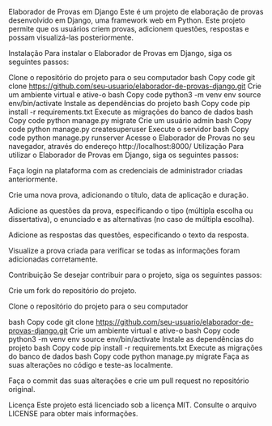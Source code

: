 Elaborador de Provas em Django
Este é um projeto de elaboração de provas desenvolvido em Django, uma framework web em Python. Este projeto permite que os usuários criem provas, adicionem questões, respostas e possam visualizá-las posteriormente.

Instalação
Para instalar o Elaborador de Provas em Django, siga os seguintes passos:

Clone o repositório do projeto para o seu computador
bash
Copy code
git clone https://github.com/seu-usuario/elaborador-de-provas-django.git
Crie um ambiente virtual e ative-o
bash
Copy code
python3 -m venv env
source env/bin/activate
Instale as dependências do projeto
bash
Copy code
pip install -r requirements.txt
Execute as migrações do banco de dados
bash
Copy code
python manage.py migrate
Crie um usuário admin
bash
Copy code
python manage.py createsuperuser
Execute o servidor
bash
Copy code
python manage.py runserver
Acesse o Elaborador de Provas no seu navegador, através do endereço http://localhost:8000/
Utilização
Para utilizar o Elaborador de Provas em Django, siga os seguintes passos:

Faça login na plataforma com as credenciais de administrador criadas anteriormente.

Crie uma nova prova, adicionando o título, data de aplicação e duração.

Adicione as questões da prova, especificando o tipo (múltipla escolha ou dissertativa), o enunciado e as alternativas (no caso de múltipla escolha).

Adicione as respostas das questões, especificando o texto da resposta.

Visualize a prova criada para verificar se todas as informações foram adicionadas corretamente.

Contribuição
Se desejar contribuir para o projeto, siga os seguintes passos:

Crie um fork do repositório do projeto.

Clone o repositório do projeto para o seu computador

bash
Copy code
git clone https://github.com/seu-usuario/elaborador-de-provas-django.git
Crie um ambiente virtual e ative-o
bash
Copy code
python3 -m venv env
source env/bin/activate
Instale as dependências do projeto
bash
Copy code
pip install -r requirements.txt
Execute as migrações do banco de dados
bash
Copy code
python manage.py migrate
Faça as suas alterações no código e teste-as localmente.

Faça o commit das suas alterações e crie um pull request no repositório original.

Licença
Este projeto está licenciado sob a licença MIT. Consulte o arquivo LICENSE para obter mais informações.
